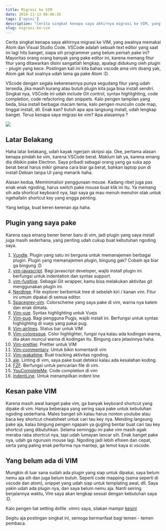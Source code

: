 ```yaml
---
title: Migrasi ke VIM
date: 2018-11-13 06:46:35
tags: ['opini']
description: "Cerita singkat kenapa saya akhirnya migrasi ke VIM, yang awalnya memakai Atom dan Visual Studio Code"
slug: migrasi-ke-vim
---
```


Cerita singkat kenapa saya akhirnya migrasi ke VIM, yang awalnya memakai Atom dan Visual Studio Code. VSCode adalah sebuah text editor yang saat ini lagi hits banget, siapa sih programmer yang belum pernah pake ini? Mayoritas orang orang banyak yang pake editor ini, karena memang fitur fitur yang ditawarkan disini sangatlah lengkap, apalagi didukung oleh plugin - plugin yang kece. Postingan kali ini kita bahas vscode ama vim doang yak, Atom gak ikut soalnya udah lama ga pake Atom :D.

VScode dengan segala kekerenannya punya segudang fitur yang udah tersedia, jika masih kurang atau butuh plugin kita juga bisa install sendiri. Singkat nya, VSCode ini udah include Git control, syntax highlighting, code completion, code refactoring dan snippets. Kalo pengen tampilan yang beda, bisa install berbagai macam tema, kalo pengen munculin code map, tinggal install, dll. Enak kan? butuh apa apa langsung install, udah lengkap banget. Terus kenapa saya migrasi ke vim? Apa alasannya ?

![](https://cdn.staticaly.com/img/farm2.staticflickr.com/1964/30912919047_1394ebe190_b.jpg)

## Latar Belakang

Haha latar belakang, udah kayak ngerjain skripsi aja. Oke, pertama alasan kenapa pindah ke vim, karena VSCode berat. Maklum lah ya, karena emang dia dibikin pake Electron. Saya pribadi sebagai orang yang ga suka app berat berat harus mikir gimana cara biar ga berat, bahkan laptop pun di install Debian tanpa UI yang menarik haha. 

Alasan kedua, Meminimalisir penggunaan mouse. Kadang ribet juga pas enak enak ngoding, harus switch pake mouse buat klik ini itu. Ya memang sih ada shortcut keyboard nya, tapi saya ga mau menuh menuhin otak untuk ngehafalin shortcut key yang engga penting.

Yang ketiga, buat keren kerenan aja haha.

## Plugin yang saya pake

Karena saya emang bener bener baru di vim, jadi plugin yang saya install juga masih sederhana, yang penting udah cukup buat kebutuhan ngoding saya.

1. [Vundle](https://github.com/VundleVim/Vundle.vim). Plugin yang satu ini berguna untuk memanajemen berbagai plugin. Plugin yang memanajemen plugin, bingung gak? Cobain aja biar ga bingung :D
2. [vim-javascript](https://github.com/pangloss/vim-javascript). Bagi javascript developer, wajib install plugin ini. berfungsi untuk indentation dan syntax support.
3. [vim-fugitive](https://github.com/tpope/vim-fugitive). Sebagai Git wrapper, kamu bisa melakukan aktivitas git menggunakan plugin ini.
4. [Nerdtree](https://github.com/scrooloose/nerdtree). File explorer berbentuk tree di sebelah kiri / kanan vim. Fitur ini umum dipakai di semua editor.
5. [Spacegrey-vim](https://github.com/ajh17/Spacegray.vim). Colorscheme yang saya pake di vim, warna nya kalem dan enak dimata.
6. [Vim-vue](https://github.com/posva/vim-vue). Syntax highlighting untuk Vuejs
7. [Vim-pug](https://github.com/digitaltoad/vim-pug). Bagi pengguna Pugjs, wajib install ini. Berfungsi untuk syntax highlighting di vuejs yang pakai pug.
8. [Vim-airlines](https://github.com/vim-airline/vim-airline). Status bar untuk VIM
9. [Vim-coloresque](https://github.com/gko/vim-coloresque). Color highlighter, fungsi nya kalau ada kodingan warna, dia akan muncul warna di kodingan itu. Bingung cara jelasinnya haha.
10. [Vim-prettier](https://github.com/prettier/vim-prettier). Prettier untuk VIM
11. [Vim-commentary](https://github.com/tpope/vim-commentary). Untuk bikin komentardi vim
12. [Vim-wakatime](https://github.com/wakatime/vim-wakatime). Buat tracking aktivitas ngoding.
13. [ale](https://github.com/w0rp/ale). Linting di vim, saya pake buat deteksi kalau ada kesalahan koding.
14. [FZF](https://github.com/junegunn/fzf). Berfungsi untuk pencarian file di vim.
15. [YouCompleteMe](https://valloric.github.io/YouCompleteMe/). Code completion di vim
16. [IndentLine](https://github.com/Yggdroot/indentLine). Untuk menampilkan indent line

## Kesan pake VIM

Karena masih awal banget pake vim, ga banyak keyboard shortcut yang dipake di vim. Hanya beberapa yang sering saya pake untuk kebutuhan ngoding sederhana. Males banget sih kalau harus nonton youtube atau baca key shortcut cheatsheet untuk cari tau key nya. Mending langsung pake aja, kalau bingung pengen ngapain ya gugling bentar buat cari tau key shortcut yang dibutuhkan. Selama seminggu ini pake vim masih agak meraba raba shortcut nya, tapi udah lumayan lancar sih. Enak banget pake nya, udah ga ngurusin mouse lagi. Ngoding jadi lebih efisien dan cepat, serta yang paling enak performa nya mantep, ga lemot kaya si vscode.

## Yang belum ada di VIM

Mungkin di luar sana sudah ada plugin yang siap untuk dipakai, saya belum nemu aja sih dan juga belum butuh. Seperti code mapping (sama seperti di vscode dan atom), snippet yang udah siap untuk templating awal, dll. Saya yakin udah ada plugin nya, dan saya belum nemu aja. Nanti seiring berjalannya waktu, VIm saya akan lengkap sesuai dengan kebutuhan saya :D.

Kalo pengen liat setting dofile .vimrc saya, silakan mampir [kesini](https://gist.github.com/nusendra/0a2a27ea7b0b657276c12c44e99ebb3c)

Segitu aja postingan singkat ini, semoga bermanfaat bagi temen - temen pembaca.
